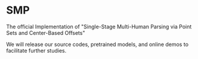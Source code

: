 # SMP
The official Implementation of "Single-Stage Multi-Human Parsing via Point Sets and Center-Based Offsets"

We will release our source codes, pretrained models, and online demos to facilitate further studies.
